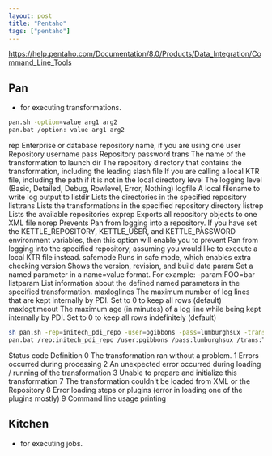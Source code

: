 ```yaml
---
layout: post
title: "Pentaho"
tags: ["pentaho"]
---
```


https://help.pentaho.com/Documentation/8.0/Products/Data_Integration/Command_Line_Tools

## Pan 

- for executing transformations.

```bash
pan.sh -option=value arg1 arg2
pan.bat /option: value arg1 arg2
```

rep		Enterprise or database repository name, if you are using one
user	Repository username
pass	Repository password
trans	The name of the transformation to launch
dir		The repository directory that contains the transformation, including the leading slash
file	If you are calling a local KTR file, including the path if it is not in the local directory
level	The logging level (Basic, Detailed, Debug, Rowlevel, Error, Nothing)
logfile	A local filename to write log output to
listdir	Lists the directories in the specified repository
listtrans	Lists the transformations in the specified repository directory
listrep	Lists the available repositories
exprep	Exports all repository objects to one XML file
norep	Prevents Pan from logging into a repository. If you have set the KETTLE_REPOSITORY, KETTLE_USER, and KETTLE_PASSWORD environment variables, then this option will enable you to prevent Pan from logging into the specified repository, assuming you would like to execute a local KTR file instead.
safemode	Runs in safe mode, which enables extra checking
version	Shows the version, revision, and build date
param	Set a named parameter in a name=value format. For example: -param:FOO=bar
listparam	List information about the defined named parameters in the specified transformation.
maxloglines	The maximum number of log lines that are kept internally by PDI. Set to 0 to keep all rows (default)
maxlogtimeout	The maximum age (in minutes) of a log line while being kept internally by PDI. Set to 0 to keep all rows indefinitely (default)

```bash
sh pan.sh -rep=initech_pdi_repo -user=pgibbons -pass=lumburghsux -trans=TPS_reports_2011
pan.bat /rep:initech_pdi_repo /user:pgibbons /pass:lumburghsux /trans:TPS_reports_2011
```

Status code	Definition
0	The transformation ran without a problem.
1	Errors occurred during processing
2	An unexpected error occurred during loading / running of the transformation
3	Unable to prepare and initialize this transformation
7	The transformation couldn't be loaded from XML or the Repository
8	Error loading steps or plugins (error in loading one of the plugins mostly)
9	Command line usage printing

## Kitchen 

- for executing jobs.